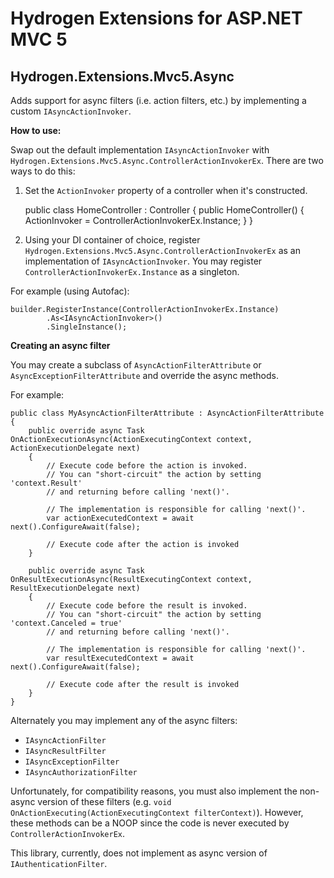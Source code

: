 Hydrogen Extensions for ASP.NET MVC 5
=====================================

Hydrogen.Extensions.Mvc5.Async
------------------------------

Adds support for async filters (i.e. action filters, etc.) by implementing a custom `IAsyncActionInvoker`.

**How to use:**

Swap out the default implementation `IAsyncActionInvoker` with `Hydrogen.Extensions.Mvc5.Async.ControllerActionInvokerEx`. There are two ways to do this:

1. Set the `ActionInvoker` property of a controller when it's constructed.


    public class HomeController : Controller
    {
        public HomeController()
        {
            ActionInvoker = ControllerActionInvokerEx.Instance;
        }
    }

2. Using your DI container of choice, register `Hydrogen.Extensions.Mvc5.Async.ControllerActionInvokerEx` as an implementation of `IAsyncActionInvoker`. You may register `ControllerActionInvokerEx.Instance` as a singleton.

For example (using Autofac):

    builder.RegisterInstance(ControllerActionInvokerEx.Instance)
            .As<IAsyncActionInvoker>()
            .SingleInstance();

**Creating an async filter**

You may create a subclass of `AsyncActionFilterAttribute` or `AsyncExceptionFilterAttribute` and override the async methods.

For example:

    public class MyAsyncActionFilterAttribute : AsyncActionFilterAttribute
    {
        public override async Task OnActionExecutionAsync(ActionExecutingContext context, ActionExecutionDelegate next)
        {
            // Execute code before the action is invoked.
            // You can "short-circuit" the action by setting 'context.Result'
            // and returning before calling 'next()'.
            
            // The implementation is responsible for calling 'next()'.
            var actionExecutedContext = await next().ConfigureAwait(false);

            // Execute code after the action is invoked
        }

        public override async Task OnResultExecutionAsync(ResultExecutingContext context, ResultExecutionDelegate next)
        {
            // Execute code before the result is invoked.
            // You can "short-circuit" the action by setting 'context.Canceled = true'
            // and returning before calling 'next()'.
            
            // The implementation is responsible for calling 'next()'.
            var resultExecutedContext = await next().ConfigureAwait(false);

            // Execute code after the result is invoked
        }
    }

Alternately you may implement any of the async filters:

* `IAsyncActionFilter`
* `IAsyncResultFilter`
* `IAsyncExceptionFilter`
* `IAsyncAuthorizationFilter`

Unfortunately, for compatibility reasons, you must also implement the non-async version of these filters (e.g. `void OnActionExecuting(ActionExecutingContext filterContext)`). However, these methods can be a NOOP since the code is never executed by `ControllerActionInvokerEx`.

This library, currently, does not implement as async version of `IAuthenticationFilter`.
